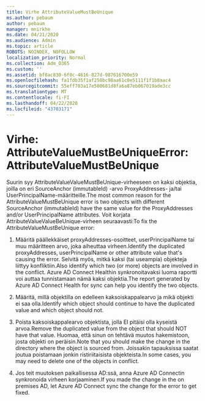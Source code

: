 ```yaml
---
title: Virhe AttributeValueMustBeUnique
ms.author: pebaum
author: pebaum
manager: mnirkhe
ms.date: 04/21/2020
ms.audience: Admin
ms.topic: article
ROBOTS: NOINDEX, NOFOLLOW
localization_priority: Normal
ms.collection: Adm_O365
ms.custom: ''
ms.assetid: bf8ac830-6f0c-4616-827d-987616700e59
ms.openlocfilehash: fa1fdb35f1af250bc98aa61c0e5111f1f1b8aac4
ms.sourcegitcommit: 55eff703a17e500681d8fa6a87eb067019ade3cc
ms.translationtype: MT
ms.contentlocale: fi-FI
ms.lasthandoff: 04/22/2020
ms.locfileid: "43703171"
---
```

# <a name="error-attributevaluemustbeunique"></a><span data-ttu-id="afb4b-102">Virhe: AttributeValueMustBeUnique</span><span class="sxs-lookup"><span data-stu-id="afb4b-102">Error: AttributeValueMustBeUnique</span></span>

<span data-ttu-id="afb4b-103">Suurin syy AttributeValueValueMustBeUnique-virheeseen on kaksi objektia, joilla on eri SourceAnchor (immutableId) -arvo ProxyAddresses- ja/tai UserPrincipalName-määritteille.</span><span class="sxs-lookup"><span data-stu-id="afb4b-103">The most common reason for the AttributeValueMustBeUnique error is two objects with different SourceAnchor (immutableId) have the same value for the ProxyAddresses and/or UserPrincipalName attributes.</span></span> <span data-ttu-id="afb4b-104">Voit korjata AttributeValueValueBeUnique-virheen seuraavasti:</span><span class="sxs-lookup"><span data-stu-id="afb4b-104">To fix the AttributeValueMustBeUnique error:</span></span>
  
1. <span data-ttu-id="afb4b-105">Määritä päällekkäiset proxyAddresses-osoitteet, userPrincipalName tai muu määritteen arvo, joka aiheuttaa virheen.</span><span class="sxs-lookup"><span data-stu-id="afb4b-105">Identify the duplicated proxyAddresses, userPrincipalName or other attribute value that's causing the error.</span></span> <span data-ttu-id="afb4b-106">Selvitä myös, mitkä kaksi (tai useampia) objekteja liittyy konfliktiin.</span><span class="sxs-lookup"><span data-stu-id="afb4b-106">Also identify which two (or more) objects are involved in the conflict.</span></span> <span data-ttu-id="afb4b-107">Azure AD Connect Healthin synkronoitavaksi luoma raportti voi auttaa tunnistamaan nämä kaksi objektia.</span><span class="sxs-lookup"><span data-stu-id="afb4b-107">The report generated by Azure AD Connect Health for sync can help you identify the two objects.</span></span>
    
2. <span data-ttu-id="afb4b-108">Määritä, millä objektilla on edelleen kaksoiskappalearvo ja mikä objekti ei saa olla.</span><span class="sxs-lookup"><span data-stu-id="afb4b-108">Identify which object should continue to have the duplicated value and which object should not.</span></span>
    
3. <span data-ttu-id="afb4b-109">Poista kaksoiskappalearvo objektista, jolla EI pitäisi olla kyseistä arvoa.</span><span class="sxs-lookup"><span data-stu-id="afb4b-109">Remove the duplicated value from the object that should NOT have that value.</span></span> <span data-ttu-id="afb4b-110">Huomaa, että sinun on tehtävä muutos hakemistoon, josta objekti on peräisin.</span><span class="sxs-lookup"><span data-stu-id="afb4b-110">Note that you should make the change in the directory where the object is sourced from.</span></span> <span data-ttu-id="afb4b-111">Joissakin tapauksissa saatat joutua poistamaan jonkin ristiriitaisista objekteista.</span><span class="sxs-lookup"><span data-stu-id="afb4b-111">In some cases, you may need to delete one of the objects in conflict.</span></span>
    
4. <span data-ttu-id="afb4b-112">Jos teit muutoksen paikallisessa AD:ssä, anna Azure AD Connectin synkronoida virheen korjaaminen.</span><span class="sxs-lookup"><span data-stu-id="afb4b-112">If you made the change in the on premises AD, let Azure AD Connect sync the change for the error to get fixed.</span></span>
    

